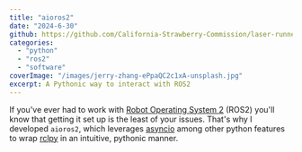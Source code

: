 ```yaml
---
title: "aioros2"
date: "2024-6-30"
github: https://github.com/California-Strawberry-Commission/laser-runner-cutter/tree/main/ros2/aioros2
categories:
  - "python"
  - "ros2"
  - "software"
coverImage: "/images/jerry-zhang-ePpaQC2c1xA-unsplash.jpg"
excerpt: A Pythonic way to interact with ROS2
---
```


If you've ever had to work with [Robot Operating System 2](https://www.ros.org/) (ROS2) you'll know that getting it set up is the least of your issues.
That's why I developed `aioros2`, which leverages [asyncio](https://docs.python.org/3/library/asyncio.html) among other python features to wrap [rclpy](https://github.com/ros2/rclpy) in an intuitive, pythonic manner.